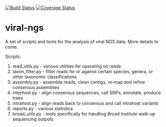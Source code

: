 [![Build Status](https://travis-ci.org/broadinstitute/viral-ngs.svg)](https://travis-ci.org/broadinstitute/viral-ngs)
[![Coverage Status](https://coveralls.io/repos/broadinstitute/viral-ngs/badge.png)](https://coveralls.io/r/broadinstitute/viral-ngs)

viral-ngs
=========

A set of scripts and tools for the analysis of viral NGS data.  More 
details to come.


Scripts:
 1. read_utils.py - various utilities for operating on reads
 2. taxon_filter.py - filter reads for or against certain species, genera,
   or other taxonomic classifications
 3. assembly.py - assemble reads, clean contigs, re-map and refine
   consensus assemblies
 4. interhost.py - align consensus sequences, call SNPs, annotate, produce
   trees
 5. intrahost.py - align reads back to consensus and call intrahost
   variants
 6. reports.py - various statistics
 7. broad_utils.py - tools specifically for handling Broad Institute
   walk-up sequencing outputs
